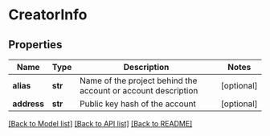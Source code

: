 # CreatorInfo

## Properties
Name | Type | Description | Notes
------------ | ------------- | ------------- | -------------
**alias** | **str** | Name of the project behind the account or account description | [optional] 
**address** | **str** | Public key hash of the account | [optional] 

[[Back to Model list]](../README.md#documentation-for-models) [[Back to API list]](../README.md#documentation-for-api-endpoints) [[Back to README]](../README.md)

